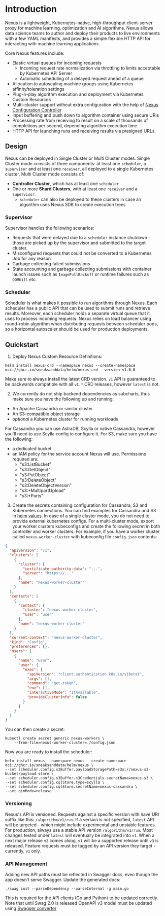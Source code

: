 # Introduction
Nexus is a lightweight, Kubernetes-native, high-throughput client-server proxy for machine learning, optimization and AI algorithms. Nexus allows data science teams to author and deploy their products to live environments with a few YAML manifests, and provides a simple flexible HTTP API for interacting with machine learning applications.

Core Nexus features include:
- Elastic virtual queues for incoming requests
    - Incoming request rate normalization via throttling to limits acceptable by Kubernetes API Server
    - Automatic scheduling of a delayed request ahead of a queue
- Allocation to autoscaling machine groups using Kubernetes affinity/toleration settings
- Plug-n-play algorithm execution and deployment via Kubernetes Custom Resources
- Multi-cluster support without extra configuration with the help of [Nexus Configuration Controller](https://github.com/SneaksAndData/nexus-configuration-controller)
- Input buffering and push down to algorithm container using secure URIs
- Processing rate from receiving to result on a scale of thousands of completions per second, depending algorithm execution time.
- HTTP API for launching runs and receiving results via presigned URLs.

 ## Design
Nexus can be deployed in Single Cluster or Multi Cluster modes. Single Cluster mode consists of three components: at least one `scheduler`, a `supervisor` and at least one `receiver`, all deployed to a single Kubernetes cluster. Multi Cluster mode consists of:
- **Controller Cluster**, which has at least one `scheduler`
- One or more **Shard Clusters**, with at least one `receiver` and a `supervisor`.
  - `scheduler` can also be deployed to these clusters in case an algorithm uses Nexus SDK to create execution trees

### Supervisor
Supervisor handles the following scenarios:
- Requests that were delayed due to a `scheduler` instance shutdown - those are picked up by the supervisor and submitted to the target cluster. 
- Misconfigured requests that could not be converted to a Kubernetes Job for any reason
- Garbage collecting failed submissions
- State accounting and garbage collecting submissions with container launch issues such as `ImagePullBackoff` or runtime failures such as `OOMKill` etc.

### Scheduler

Scheduler is what makes it possible to run algorithms through Nexus. Each scheduler has a public API that can be used to submit runs and retrieve results. Moreover, each scheduler holds a separate virtual queue that it uses to process incoming requests.
Nexus relies on load balancer using round-robin algorithm when distributing requests between scheduler pods, so a horizontal autoscaler should be used for production deployments.

## Quickstart

1. Deploy Nexus Custom Resource Definitions:
```shell
helm install nexus-crd --namespace nexus --create-namespace oci://ghcr.io/sneaksanddata/helm/nexus-crd --version v1.0.0
```

Make sure to always install the latest CRD version. `v1` API is guaranteed to be backwards compatible with all `v1.*` CRD releases, however `latest` is not.

2. We currently do not ship backend dependencies as subcharts, thus make sure you have the following up and running:
- An Apache Cassandra or similar cluster
- An S3-compatible object storage
- *optional* a Kubernetes cluster for running workloads

For Cassandra you can use AstraDB, Scylla or native Cassandra, however you'll need to use Scylla config to configure it. For S3, make sure you have the following:
- a dedicated bucket
- an IAM policy for the service account Nexus will use. Permissions required are:
  - "s3:ListBucket"
  - "s3:GetObject"
  - "s3:PutObject"
  - "s3:DeleteObject"
  - "s3:DeleteObjectVersion"
  - "s3:*MultipartUpload"
  - "s3:*Parts"

3. Create the secrets containing configuration for Cassandra, S3 and Kubernetes connections. You can find examples for Cassandra and S3 in [helm values](.helm/values.yaml). In case of a single cluster mode, you do not need to provide external kubernetes configs. For a multi-cluster mode, export your worker clusters kubeconfigs and create the following secret in both controller and worker clusters.
For example, if you have a worker cluster called `nexus-worker-cluster` with kubeconfig file `config.json` contents:
```json
{
  "apiVersion": "v1",
  "clusters": [
    {
      "cluster": {
        "certificate-authority-data": "...",
        "server": "https://..."
      },
      "name": "nexus-worker-cluster"
    }
  ],
  "contexts": [
    {
      "context": {
        "cluster": "nexus-worker-cluster",
        "user": "user"
      },
      "name": "nexus-worker-cluster"
    }
  ],
  "current-context": "nexus-worker-cluster",
  "kind": "Config",
  "preferences": {},
  "users": [
    {
      "name": "user",
      "user": {
        "exec": {
          "apiVersion": "client.authentication.k8s.io/v1beta1",
          "args": [],
          "command": "get-token",
          "env": [],
          "interactiveMode": "IfAvailable",
          "provideClusterInfo": false
        }
      }
    }
  ]
}
```
You can then create a secret:
```shell
kubectl create secret generic nexus-workers \
    --from-file=nexus-worker-cluster=./config.json
```

Now you are ready to install the scheduler:
```shell
helm install nexus --namespace nexus --create-namespace oci://ghcr.io/sneaksanddata/helm/nexus \
--set scheduler.config.s3Buffer.payloadStoragePath=s3a://nexus-s3-bucket/payload-store \
--set scheduler.config.s3Buffer.s3Credentials.secretName=nexus-s3 \
--set scheduler.config.cqlStore.type=scylla \
--set scheduler.config.cqlStore.secretName=nexus-cassandra \
--set ginMode=release
```

### Versioning

Nexus's API is versioned. Requests against a specific version with have URI suffix like this: `/algorithm/v1/run`. If a version is not specified, `latest` API will be targeted - which might include experimental
and unstable features. For production, always use a stable API version `/algorithm/v1/run`. Most changes tested under `latest` will eventually be integrated into `v1`. When a next major release `v2` comes along, `v1` will be a supported release until `v3` is released. Feature requests must be tagged by an API version they target - currently, `v1` only.


### API Management
Adding new API paths must be reflected in Swagger docs, even though the app doesn't serve Swagger. Update the generated docs:
```shell
./swag init --parseDependency --parseInternal -g main.go
```

This is required for the API clients (Go and Python) to be updated correctly. Note that until Swag 2.0 is released OpenAPI v3 model must be updated using [Swagger converter](https://converter.swagger.io/#/Converter/convertByContent)
